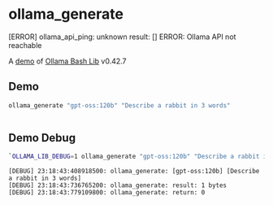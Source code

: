# ollama_generate
[ERROR] ollama_api_ping: unknown result: []
ERROR: Ollama API not reachable

A [demo](../README.md#demos) of [Ollama Bash Lib](https://github.com/attogram/ollama-bash-lib) v0.42.7

## Demo

```bash
ollama_generate "gpt-oss:120b" "Describe a rabbit in 3 words"
```
```
```

## Demo Debug

```bash
`OLLAMA_LIB_DEBUG=1 ollama_generate "gpt-oss:120b" "Describe a rabbit in 3 words"`
```
```
[DEBUG] 23:18:43:408918500: ollama_generate: [gpt-oss:120b] [Describe a rabbit in 3 words]
[DEBUG] 23:18:43:736765200: ollama_generate: result: 1 bytes
[DEBUG] 23:18:43:779109800: ollama_generate: return: 0
```
